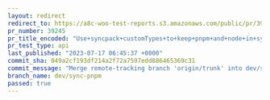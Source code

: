 ```yaml
---
layout: redirect
redirect_to: https://a8c-woo-test-reports.s3.amazonaws.com/public/pr/39245/api/index.html
pr_number: 39245
pr_title_encoded: "Use+syncpack+customTypes+to+keep+pnpm+and+node+in+sync.+Update+pnpm+to+8.6.7"
pr_test_type: api
last_published: "2023-07-17 06:45:37 +0000"
commit_sha: 049a2cf193df214a2f72a7597edd886465369c31
commit_message: "Merge remote-tracking branch 'origin/trunk' into dev/sync-pnpm"
branch_name: dev/sync-pnpm
passed: true
---
```

